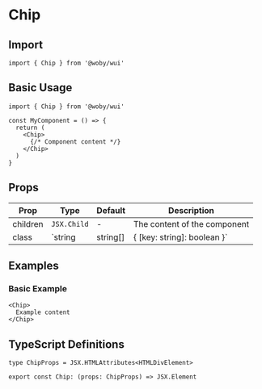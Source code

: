 # Chip

## Import

```tsx
import { Chip } from '@woby/wui'
```

## Basic Usage

```tsx
import { Chip } from '@woby/wui'

const MyComponent = () => {
  return (
    <Chip>
      {/* Component content */}
    </Chip>
  )
}
```

## Props

| Prop | Type | Default | Description |
|------|------|---------|-------------|
| children | `JSX.Child` | - | The content of the component |
| class | `string | string[] | { [key: string]: boolean }` | - | Additional CSS classes to apply |

## Examples

### Basic Example

```tsx
<Chip>
  Example content
</Chip>
```

## TypeScript Definitions

```tsx
type ChipProps = JSX.HTMLAttributes<HTMLDivElement>

export const Chip: (props: ChipProps) => JSX.Element
```
